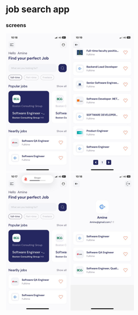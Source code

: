 # job search app 

### screens 


<img src="./screenshots/IMG-20240314-WA0004.jpg" alt="drawing" style="width:200px;"/>
<img src="./screenshots/IMG-20240314-WA0005.jpg" alt="HomeScreen" style="width:200px;"/>
<img src="./screenshots/IMG-20240314-WA0006.jpg" alt="drawing" style="width:200px;"/>
<img src="./screenshots/IMG-20240314-WA0007.jpg" alt="drawing" style="width:200px;"/>
